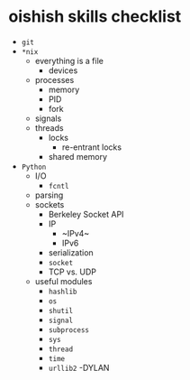 # oishish skills checklist
- `git`
- `*nix`
  - everything is a file
    - devices
  - processes
    - memory
    - PID
    - fork
  - signals
  - threads
    - locks
      - re-entrant locks
    - shared memory
- `Python`
  - I/O
    - `fcntl`
  - parsing
  - sockets
    - Berkeley Socket API
    - IP
      - ~IPv4~
      - IPv6
    - serialization
    - `socket`
    - TCP vs. UDP
  - useful modules
    - `hashlib`
    - `os`
    - `shutil`
    - `signal`
    - `subprocess`
    - `sys`
    - `thread`
    - `time`
    - `urllib2`
    -DYLAN
